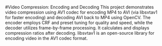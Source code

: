 #Video Compression: Encoding and Decoding
This project demonstrates video compression using AV1 codec for encoding MP4 to AVI (via libsvtav1 for faster encoding) and decoding AVI back to MP4 using OpenCV. The encoder employs CRF and preset tuning for quality and speed, while the decoder utilizes frame-by-frame processing. It calculates and displays compression ratios after decoding.
libsvtav1 is an open-source library for encoding video in the AV1 codec format.
